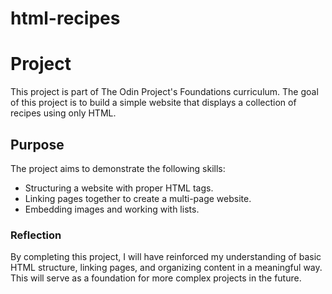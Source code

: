 # html-recipes

# Project
This project is part of The Odin Project's Foundations curriculum. The goal of this project is to build a simple website that displays a collection of recipes using only HTML.

## Purpose
The project aims to demonstrate the following skills:

- Structuring a website with proper HTML tags.
- Linking pages together to create a multi-page website.
- Embedding images and working with lists.

### Reflection
By completing this project, I will have reinforced my understanding of basic HTML structure, linking pages, and organizing content in a meaningful way. This will serve as a foundation for more complex projects in the future.
